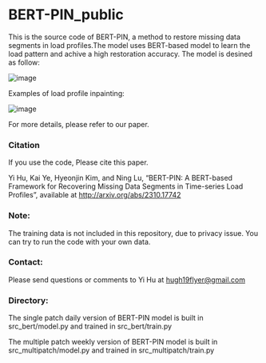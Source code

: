 # BERT-PIN_public

This is the source code of BERT-PIN, a method to restore missing data segments in load profiles.The model uses BERT-based model to learn the load pattern and achive a high restoration accuracy. The model is desined as follow:

![image](https://github.com/hughwln/BERT-PIN_public/assets/20769362/0aa460c0-d181-4a49-9529-d080272be492)

Examples of load profile inpainting:

![image](https://github.com/hughwln/BERT-PIN_public/assets/20769362/98eddf47-81f4-4e86-8a0b-96f87848d1a3)

For more details, please refer to our paper.

### Citation
If you use the code, Please cite this paper.

Yi Hu, Kai Ye, Hyeonjin Kim, and Ning Lu, “BERT-PIN: A BERT-based Framework for Recovering Missing Data Segments in Time-series Load Profiles”, available at http://arxiv.org/abs/2310.17742


### Note: 
The training data is not included in this repository, due to privacy issue. You can try to run the code with your own data. 

### Contact:
Please send questions or comments to Yi Hu at hugh19flyer@gmail.com

### Directory:
The single patch daily version of BERT-PIN model is built in src_bert/model.py and trained in src_bert/train.py

The multiple patch weekly version of BERT-PIN model is built in src_multipatch/model.py and trained in src_multipatch/train.py
